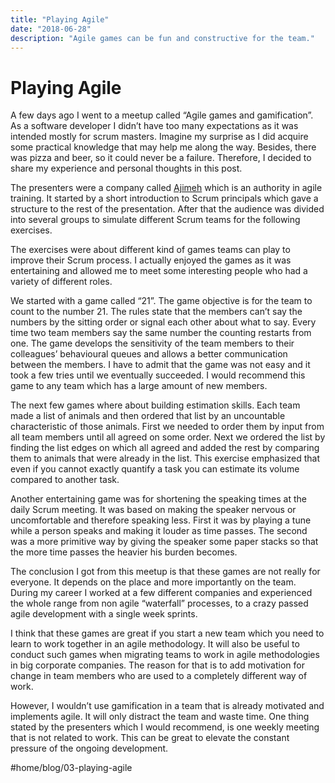 ```yaml
---
title: "Playing Agile"
date: "2018-06-28"
description: "Agile games can be fun and constructive for the team."
---
```


# Playing Agile
A few days ago I went to a meetup called “Agile games and gamification”. As a software developer I didn’t have too many expectations as it was intended mostly for scrum masters. Imagine my surprise as I did acquire some practical knowledge that may help me along the way. Besides, there was pizza and beer, so it could never be a failure. Therefore, I decided to share my experience and personal thoughts in this post.

The presenters were a company called  [Ajimeh](http://www.ajimeh.com/)  which is an authority in agile training. It started by a short introduction to Scrum principals which gave a structure to the rest of the presentation. After that the audience was divided into several groups to simulate different Scrum teams for the following exercises.

The exercises were about different kind of games teams can play to improve their Scrum process. I actually enjoyed the games as it was entertaining and allowed me to meet some interesting people who had a variety of different roles.

We started with a game called “21”. The game objective is for the team to count to the number 21. The rules state that the members can’t say the numbers by the sitting order or signal each other about what to say. Every time two team members say the same number the counting restarts from one. The game develops the sensitivity of the team members to their colleagues’ behavioural queues and allows a better communication between the members. I have to admit that the game was not easy and it took a few tries until we eventually succeeded. I would recommend this game to any team which has a large amount of new members.

The next few games where about building estimation skills. Each team made a list of animals and then ordered that list by an uncountable characteristic of those animals. First we needed to order them by input from all team members until all agreed on some order. Next we ordered the list by finding the list edges on which all agreed and added the rest by comparing them to animals that were already in the list. This exercise emphasized that even if you cannot exactly quantify a task you can estimate its volume compared to another task.

Another entertaining game was for shortening the speaking times at the daily Scrum meeting. It was based on making the speaker nervous or uncomfortable and therefore speaking less. First it was by playing a tune while a person speaks and making it louder as time passes. The second was a more primitive way by giving the speaker some paper stacks so that the more time passes the heavier his burden becomes.

The conclusion I got from this meetup is that these games are not really for everyone. It depends on the place and more importantly on the team. During my career I worked at a few different companies and experienced the whole range from non agile “waterfall” processes, to a crazy passed agile development with a single week sprints.

I think that these games are great if you start a new team which you need to learn to work together in an agile methodology. It will also be useful to conduct such games when migrating teams to work in agile methodologies in big corporate companies. The reason for that is to add motivation for change in team members who are used to a completely different way of work.

However, I wouldn’t use gamification in a team that is already motivated and implements agile. It will only distract the team and waste time. One thing stated by the presenters which I would recommend, is one weekly meeting that is not related to work. This can be great to elevate the constant pressure of the ongoing development.


#home/blog/03-playing-agile